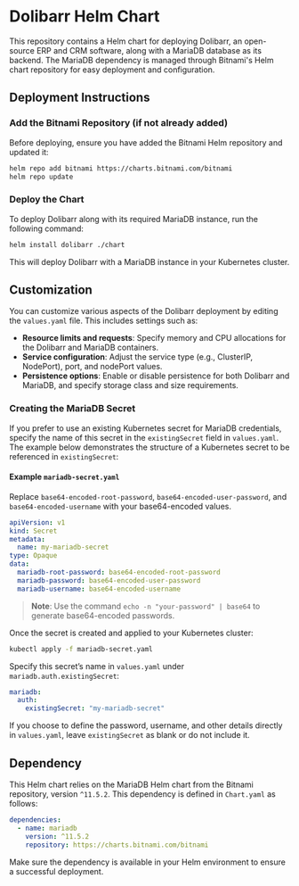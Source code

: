 # Dolibarr Helm Chart

This repository contains a Helm chart for deploying Dolibarr, an open-source ERP and CRM software, along with a MariaDB database as its backend. The MariaDB dependency is managed through Bitnami's Helm chart repository for easy deployment and configuration.

## Deployment Instructions

### Add the Bitnami Repository (if not already added)

Before deploying, ensure you have added the Bitnami Helm repository and updated it:

```bash
helm repo add bitnami https://charts.bitnami.com/bitnami
helm repo update
```

### Deploy the Chart

To deploy Dolibarr along with its required MariaDB instance, run the following command:

```bash
helm install dolibarr ./chart
```

This will deploy Dolibarr with a MariaDB instance in your Kubernetes cluster.

## Customization

You can customize various aspects of the Dolibarr deployment by editing the `values.yaml` file. This includes settings such as:

- **Resource limits and requests**: Specify memory and CPU allocations for the Dolibarr and MariaDB containers.
- **Service configuration**: Adjust the service type (e.g., ClusterIP, NodePort), port, and nodePort values.
- **Persistence options**: Enable or disable persistence for both Dolibarr and MariaDB, and specify storage class and size requirements.

### Creating the MariaDB Secret

If you prefer to use an existing Kubernetes secret for MariaDB credentials, specify the name of this secret in the `existingSecret` field in `values.yaml`. The example below demonstrates the structure of a Kubernetes secret to be referenced in `existingSecret`:

#### Example `mariadb-secret.yaml`

Replace `base64-encoded-root-password`, `base64-encoded-user-password`, and `base64-encoded-username` with your base64-encoded values.

```yaml
apiVersion: v1
kind: Secret
metadata:
  name: my-mariadb-secret
type: Opaque
data:
  mariadb-root-password: base64-encoded-root-password
  mariadb-password: base64-encoded-user-password
  mariadb-username: base64-encoded-username
```

> **Note**: Use the command `echo -n "your-password" | base64` to generate base64-encoded passwords.

Once the secret is created and applied to your Kubernetes cluster:

```bash
kubectl apply -f mariadb-secret.yaml
```

Specify this secret’s name in `values.yaml` under `mariadb.auth.existingSecret`:

```yaml
mariadb:
  auth:
    existingSecret: "my-mariadb-secret"
```

If you choose to define the password, username, and other details directly in `values.yaml`, leave `existingSecret` as blank or do not include it.

## Dependency

This Helm chart relies on the MariaDB Helm chart from the Bitnami repository, version `^11.5.2`. This dependency is defined in `Chart.yaml` as follows:

```yaml
dependencies:
  - name: mariadb
    version: ^11.5.2
    repository: https://charts.bitnami.com/bitnami
```

Make sure the dependency is available in your Helm environment to ensure a successful deployment.
